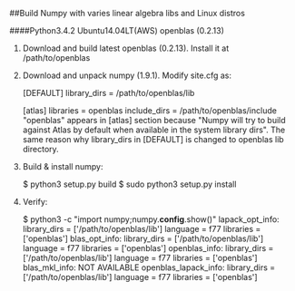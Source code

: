 ##Build Numpy with varies linear algebra libs and Linux distros

####Python3.4.2 Ubuntu14.04LT(AWS) openblas (0.2.13)

1) Download and build latest openblas (0.2.13). Install it at /path/to/openblas
2) Download and unpack numpy (1.9.1). Modify site.cfg as:

    [DEFAULT]
    library_dirs = /path/to/openblas/lib

    [atlas]
    libraries = openblas
    include_dirs = /path/to/openblas/include
"openblas" appears in [atlas] section because "Numpy will try to build against Atlas by default when available in the system library dirs". The same reason why library_dirs in [DEFAULT] is changed to openblas lib directory.

3) Build & install numpy:
    
    $ python3 setup.py build
    $ sudo python3 setup.py install

4) Verify:
    
    $ python3 -c "import numpy;numpy.__config__.show()"
    lapack_opt_info:
        library_dirs = ['/path/to/openblas/lib']
        language = f77
        libraries = ['openblas']
    blas_opt_info:
        library_dirs = ['/path/to/openblas/lib']
        language = f77
        libraries = ['openblas']
    openblas_info:
        library_dirs = ['/path/to/openblas/lib']
        language = f77
        libraries = ['openblas']
    blas_mkl_info:
    NOT AVAILABLE
    openblas_lapack_info:
        library_dirs = ['/path/to/openblas/lib']
        language = f77
        libraries = ['openblas']
